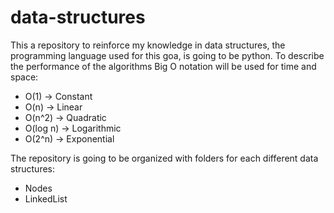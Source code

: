 # data-structures
This a repository to reinforce my knowledge in data structures, the programming language used for this goa, is going to be python. To describe the performance of the algorithms Big O notation will be used for time and space:
- O(1)	    -> Constant
- O(n)      -> Linear
- O(n^2)    -> Quadratic
- O(log n)  -> Logarithmic
- O(2^n)    -> Exponential

The repository is going to be organized with folders for each different data structures:
- Nodes
- LinkedList
